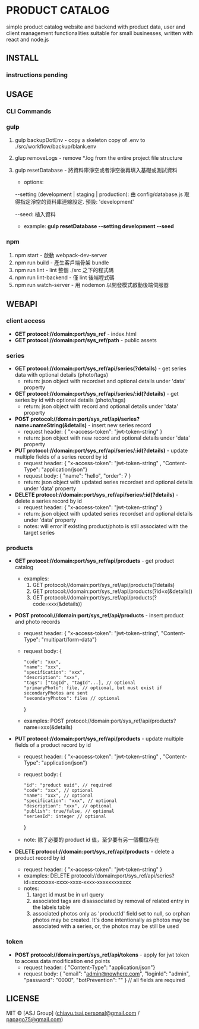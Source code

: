 # PRODUCT CATALOG

simple product catalog website and backend with product data, user and client management functionalities suitable for small businesses, written with react and node.js

## INSTALL

### instructions pending

## USAGE

### CLI Commands

### gulp

1. gulp backupDotEnv - copy a skeleton copy of .env to ./src/workflow/backup/blank.env
2. glup removeLogs - remove *.log from the entire project file structure
3. gulp resetDatabase - 將資料庫淨空或者淨空後再填入基礎或測試資料

   * options:

    --setting (development | staging | production): 由 config/database.js 取得指定淨空的資料庫連線設定. 預設: 'development'

    --seed: 植入資料

   * example: **gulp resetDatabase --setting development --seed**

### npm

1. npm start - 啟動 webpack-dev-server
2. npm run build - 產生客戶端骨架 bundle
3. npm run lint - lint 整個 ./src 之下的程式碼
4. npm run lint-backend - 僅 lint 後端程式碼
5. npm run watch-server - 用 nodemon 以開發模式啟動後端伺服器

## WEBAPI

### client access

* **GET protocol://domain:port/sys_ref** - index.html
* **GET protocol://domain:port/sys_ref/path** - public assets

### series

* **GET protocol://domain:port/sys_ref/api/series(?details)** - get series data with optional details (photo/tags)
  * return: json object with recordset and optional details under 'data' property
* **GET protocol://domain:port/sys_ref/api/series/:id(?details)** - get series by id with optional details (photo/tags)
  * return: json object with record and optional details under 'data' property
* **POST protocol://domain:port/sys_ref/api/series?name=nameString(&details)** - insert new series record
  * request header: { "x-access-token": "jwt-token-string" }
  * return: json object with new record and optional details under 'data' property
* **PUT protocol://domain:port/sys_ref/api/series/:id(?details)** - update multiple fields of a series record by id
  * request header: { "x-access-token": "jwt-token-string" , "Content-Type": "application/json"}
  * request body: { "name": "hello", "order": 7 }
  * return: json object with updated series recordset and optional details under 'data' property
* **DELETE protocol://domain:port/sys_ref/api/series/:id(?details)** - delete a series record by id
  * request header: { "x-access-token": "jwt-token-string" }
  * return: json object with updated series recordset and optional details under 'data' property
  * notes: will error if existing product/photo is still associated with the target series

### products

* **GET    protocol://domain:port/sys_ref/api/products** - get product catalog

  * examples:
    1. GET protocol://domain:port/sys_ref/api/products(?details)
    2. GET protocol://domain:port/sys_ref/api/products(?id=x(&details))
    3. GET protocol://domain:port/sys_ref/api/products(?code=xxx(&details))

* **POST protocol://domain:port/sys_ref/api/products** - insert product and photo records

  * request header: { "x-access-token": "jwt-token-string", "Content-Type": "multipart/form-data"}
  * request body: {

        "code": "xxx",
        "name": "xxx",
        "specification": "xxx",
        "description": "xxx",
        "tags": ["tagId", "tagId"...], // optional
        "primaryPhoto": file, // optional, but must exist if secondaryPhotos are sent
        "secondaryPhotos": files // optional

    }
  * examples: POST protocol://domain:port/sys_ref/api/products?name=xxx(&details)

* **PUT protocol://domain:port/sys_ref/api/products** - update multiple fields of a product record by id

  * request header: { "x-access-token": "jwt-token-string" , "Content-Type": "application/json"}
  * request body: {

        "id": "product uuid", // required
        "code": "xxx", // optional
        "name": "xxx", // optional
        "specification": "xxx", // optional
        "description": "xxx", // optional
        "publish": true/false, // optional
        "seriesId": integer // optional

    }
  * note: 除了必要的 product id 值，至少要有另一個欄位存在

* **DELETE protocol://domain:port/sys_ref/api/products** - delete a product record by id

  * request header: { "x-access-token": "jwt-token-string" }
  * examples: DELETE protocol://domain:port/sys_ref/api/series?id=xxxxxxxx-xxxx-xxxx-xxxx-xxxxxxxxxxxx
  * notes:
    1. target id must be in url query
    2. associated tags are disassociated by removal of related entry in the labels table
    3. associated photos only as 'productId' field set to null, so orphan photos may be created.  It's done intentionally as photos may be associated with a series, or, the photos may be still be used

### token

* **POST   protocol://domain:port/sys_ref/api/tokens** - apply for jwt token to access data modification end points
  * request header: { "Content-Type": "application/json"}
  * request body: { "email": "admin@nowhere.com", "loginId": "admin", "password": "0000", "botPrevention": "" } // all fields are required

## LICENSE

MIT © [ASJ Group] (chiayu.tsai.personal@gmail.com / papago75@gmail.com)
